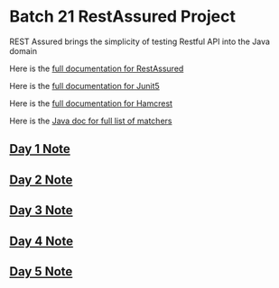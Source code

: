 # Batch 21 RestAssured Project

REST Assured brings the simplicity of testing Restful API into the Java domain

Here is the [full documentation for RestAssured](https://github.com/rest-assured/rest-assured/wiki/Usage) 

Here is the [full documentation for Junit5](https://junit.org/junit5/docs/current/user-guide/)

Here is the [full documentation for Hamcrest](http://hamcrest.org/JavaHamcrest/tutorial)

Here is the [Java doc for full list of matchers](http://hamcrest.org/JavaHamcrest/javadoc/2.2/org/hamcrest/Matchers.html#is-org.hamcrest.Matcher)


## [Day 1 Note](src/test/java/day1/README.md)

## [Day 2 Note](src/test/java/day2/README.md)

## [Day 3 Note](src/test/java/day3/README.md)

## [Day 4 Note](src/test/java/day4/README.md)

## [Day 5 Note](src/test/java/day5/README.md)



